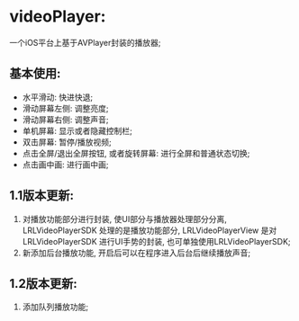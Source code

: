 # videoPlayer:
一个iOS平台上基于AVPlayer封装的播放器;

## 基本使用:
* 水平滑动: 快进快退; <br/>
* 滑动屏幕左侧: 调整亮度; <br/>
* 滑动屏幕右侧: 调整声音; <br/>
* 单机屏幕: 显示或者隐藏控制栏; <br/>
* 双击屏幕: 暂停/播放视频; <br/>
* 点击全屏/退出全屏按钮, 或者旋转屏幕: 进行全屏和普通状态切换;<br/>
* 点击画中画: 进行画中画;

## 1.1版本更新:
1. 对播放功能部分进行封装, 使UI部分与播放器处理部分分离, LRLVideoPlayerSDK 处理的是播放功能部分, LRLVideoPlayerView 是对 LRLVideoPlayerSDK 进行UI手势的封装, 也可单独使用LRLVideoPlayerSDK;
2. 新添加后台播放功能, 开启后可以在程序进入后台后继续播放声音;<br/>

## 1.2版本更新:
1. 添加队列播放功能;
